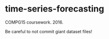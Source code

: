 time-series-forecasting
=======================

COMPG15 coursework. 2016.

Be careful to not commit giant dataset files!


